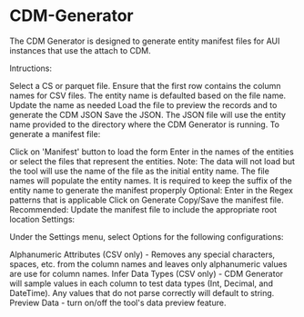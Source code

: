 # CDM-Generator

The CDM Generator is designed to generate entity manifest files for AUI instances that use the attach to CDM.

Intructions:

Select a CS or parquet file. Ensure that the first row contains the column names for CSV files.
The entity name is defaulted based on the file name. Update the name as needed
Load the file to preview the records and to generate the CDM JSON
Save the JSON. The JSON file will use the entity name provided to the directory where the CDM Generator is running.
To generate a manifest file:

Click on 'Manifest' button to load the form
Enter in the names of the entities or select the files that represent the entities. Note: The data will not load but the tool will use the name of the file as the initial entity name. The file names will populate the entity names. It is required to keep the suffix of the entity name to generate the manifest properply
Optional: Enter in the Regex patterns that is applicable
Click on Generate
Copy/Save the manifest file.
Recommended: Update the manifest file to include the appropriate root location
Settings:

Under the Settings menu, select Options for the following configurations:

Alphanumeric Attributes (CSV only) - Removes any special characters, spaces, etc. from the column names and leaves only alphanumeric values are use for column names.
Infer Data Types (CSV only) - CDM Generator will sample values in each column to test data types (Int, Decimal, and DateTime). Any values that do not parse correctly will default to string.
Preview Data - turn on/off the tool's data preview feature.
